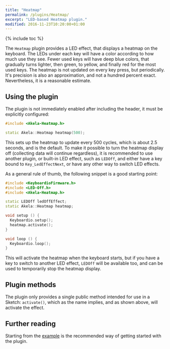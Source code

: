 ```yaml
---
title: "Heatmap"
permalink: /plugins/Heatmap/
excerpt: "LED-based Heatmap plugin."
modified: 2016-11-23T10:20:00+01:00
---
```


{% include toc %}

The `Heatmap` plugin provides a LED effect, that displays a heatmap on the
keyboard. The LEDs under each key will have a color according to how much use
they see. Fewer used keys will have deep blue colors, that gradually turns
lighter, then green, to yellow, and finally red for the most used keys. The
heatmap is not updated on every key press, but periodically. It's precision is
also an approximation, and not a hundred percent exact. Nevertheless, it is a
reasonable estimate.

## Using the plugin

The plugin is not immediately enabled after including the header, it must be
explicitly configured:

```c++
#include <Akela-Heatmap.h>

static Akela::Heatmap heatmap(500);
```

This sets up the heatmap to update every 500 cycles, which is about 2.5 seconds,
and is the default. To make it possible to turn the heatmap display off
(collecting data will continue regardless), it is recommended to use another
plugin, or built-in LED effect, such as `LEDOff`, and either have a key bound to
`Key_LedEffectNext`, or have any other way to switch LED effects.

As a general rule of thumb, the following snippet is a good starting point:

```c++
#include <KeyboardioFirmware.h>
#include <LED-Off.h>
#include <Akela-Heatmap.h>

static LEDOff ledOffEffect;
static Akela::Heatmap heatmap;

void setup () {
  Keyboardio.setup();
  heatmap.activate();
}

void loop () {
  Keyboardio.loop();
}
```

This will activate the heatmap when the keyboard starts, but if you have a key
to switch to another LED effect, `LEDOff` will be available too, and can be used
to temporarily stop the heatmap display.

## Plugin methods

The plugin only provides a single public method intended for use in a Sketch:
`activate()`, which as the name implies, and as shown above, will activate the
effect.

## Further reading

Starting from the [example][plugin:example] is the recommended way of getting
started with the plugin.

 [plugin:example]: https://github.com/algernon/Akela/blob/master/lib/Akela-Heatmap/examples/Heatmap/Heatmap.ino

